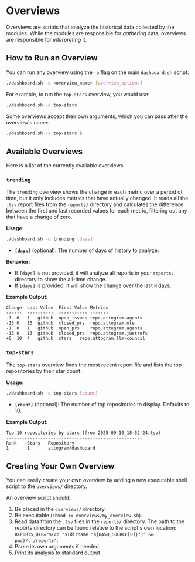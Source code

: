 # Overviews

Overviews are scripts that analyze the historical data collected by the modules. While the modules are responsible for _gathering_ data, overviews are responsible for _interpreting_ it.

## How to Run an Overview

You can run any overview using the `-o` flag on the main `dashboard.sh` script:

```bash
./dashboard.sh -o <overview_name> [overview_options]
```

For example, to run the `top-stars` overview, you would use:

```bash
./dashboard.sh -o top-stars
```

Some overviews accept their own arguments, which you can pass after the overview's name:

```bash
./dashboard.sh -o top-stars 5
```

## Available Overviews

Here is a list of the currently available overviews.

### `trending`

The `trending` overview shows the change in each metric over a period of time, but it only includes metrics that have actually changed. It reads all the `.tsv` report files from the `reports/` directory and calculates the difference between the first and last recorded values for each metric, filtering out any that have a change of zero.

**Usage:**

```bash
./dashboard.sh -o trending [days]
```

- **`[days]`** (optional): The number of days of history to analyze.

**Behavior:**

- If `[days]` is not provided, it will analyze all reports in your `reports/` directory to show the all-time change.
- If `[days]` is provided, it will show the change over the last `N` days.

**Example Output:**

```
Change	Last Value	First Value	Metrics
------	----------	-----------	-------
-1	0	1	github	open_issues	repo.attogram.agents
-15	0	15	github	closed_prs	repo.attogram.ote
-1	0	1	github	open_prs	repo.attogram.agents
-13	0	13	github	closed_prs	repo.attogram.justrefs
+6	10	4	github	stars	repo.attogram.llm-council
```

### `top-stars`

The `top-stars` overview finds the most recent report file and lists the top repositories by their star count.

**Usage:**

```bash
./dashboard.sh -o top-stars [count]
```

- **`[count]`** (optional): The number of top repositories to display. Defaults to 10.

**Example Output:**

```
Top 10 repositories by stars (from 2025-09-10_18-52-24.tsv)
----------------------------------------------------
Rank    Stars   Repository
1       1       attogram/dashboard
```

## Creating Your Own Overview

You can easily create your own overview by adding a new executable shell script to the `overviews/` directory.

An overview script should:

1.  Be placed in the `overviews/` directory.
2.  Be executable (`chmod +x overviews/my_overview.sh`).
3.  Read data from the `.tsv` files in the `reports/` directory. The path to the reports directory can be found relative to the script's own location: `REPORTS_DIR="$(cd "$(dirname "${BASH_SOURCE[0]}")" && pwd)/../reports"`.
4.  Parse its own arguments if needed.
5.  Print its analysis to standard output.
